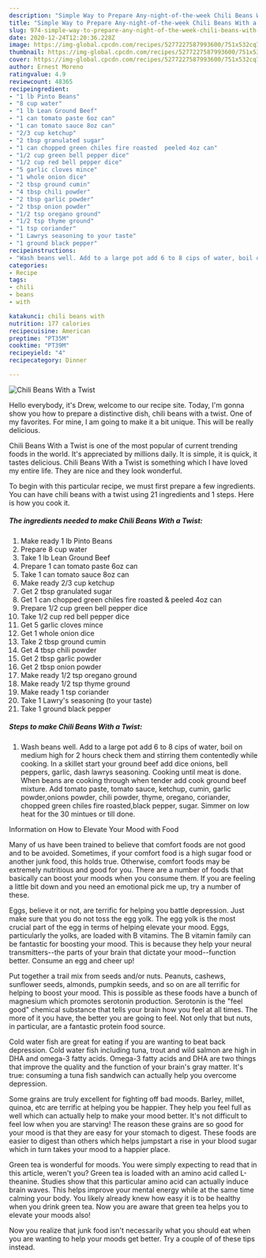 ```yaml
---
description: "Simple Way to Prepare Any-night-of-the-week Chili Beans With a Twist"
title: "Simple Way to Prepare Any-night-of-the-week Chili Beans With a Twist"
slug: 974-simple-way-to-prepare-any-night-of-the-week-chili-beans-with-a-twist
date: 2020-12-24T12:20:36.228Z
image: https://img-global.cpcdn.com/recipes/5277227587993600/751x532cq70/chili-beans-with-a-twist-recipe-main-photo.jpg
thumbnail: https://img-global.cpcdn.com/recipes/5277227587993600/751x532cq70/chili-beans-with-a-twist-recipe-main-photo.jpg
cover: https://img-global.cpcdn.com/recipes/5277227587993600/751x532cq70/chili-beans-with-a-twist-recipe-main-photo.jpg
author: Ernest Moreno
ratingvalue: 4.9
reviewcount: 48365
recipeingredient:
- "1 lb Pinto Beans"
- "8 cup water"
- "1 lb Lean Ground Beef"
- "1 can tomato paste 6oz can"
- "1 can tomato sauce 8oz can"
- "2/3 cup ketchup"
- "2 tbsp granulated sugar"
- "1 can chopped green chiles fire roasted  peeled 4oz can"
- "1/2 cup green bell pepper dice"
- "1/2 cup red bell pepper dice"
- "5 garlic cloves mince"
- "1 whole onion dice"
- "2 tbsp ground cumin"
- "4 tbsp chili powder"
- "2 tbsp garlic powder"
- "2 tbsp onion powder"
- "1/2 tsp oregano ground"
- "1/2 tsp thyme ground"
- "1 tsp coriander"
- "1 Lawrys seasoning to your taste"
- "1 ground black pepper"
recipeinstructions:
- "Wash beans well. Add to a large pot add 6 to 8 cips of water, boil on medium high for 2 hours check them and stirring them contentedly while cooking. In a skillet start your ground beef add dice onions, bell peppers, garlic, dash lawrys seasoning. Cooking until meat is done. When beans are cooking through when tender add cook ground beef mixture. Add tomato paste, tomato sauce, ketchup, cumin, garlic powder,onions powder, chili powder, thyme, oregano, coriander, chopped green chiles fire roasted,black pepper, sugar. Simmer on low heat for the 30 mintues or till done."
categories:
- Recipe
tags:
- chili
- beans
- with

katakunci: chili beans with 
nutrition: 177 calories
recipecuisine: American
preptime: "PT35M"
cooktime: "PT39M"
recipeyield: "4"
recipecategory: Dinner

---
```



![Chili Beans With a Twist](https://img-global.cpcdn.com/recipes/5277227587993600/751x532cq70/chili-beans-with-a-twist-recipe-main-photo.jpg)

Hello everybody, it's Drew, welcome to our recipe site. Today, I'm gonna show you how to prepare a distinctive dish, chili beans with a twist. One of my favorites. For mine, I am going to make it a bit unique. This will be really delicious.

Chili Beans With a Twist is one of the most popular of current trending foods in the world. It's appreciated by millions daily. It is simple, it is quick, it tastes delicious. Chili Beans With a Twist is something which I have loved my entire life. They are nice and they look wonderful.




To begin with this particular recipe, we must first prepare a few ingredients. You can have chili beans with a twist using 21 ingredients and 1 steps. Here is how you cook it.

<!--inarticleads1-->

##### The ingredients needed to make Chili Beans With a Twist:

1. Make ready 1 lb Pinto Beans
1. Prepare 8 cup water
1. Take 1 lb Lean Ground Beef
1. Prepare 1 can tomato paste 6oz can
1. Take 1 can tomato sauce 8oz can
1. Make ready 2/3 cup ketchup
1. Get 2 tbsp granulated sugar
1. Get 1 can chopped green chiles fire roasted &amp; peeled 4oz can
1. Prepare 1/2 cup green bell pepper dice
1. Take 1/2 cup red bell pepper dice
1. Get 5 garlic cloves mince
1. Get 1 whole onion dice
1. Take 2 tbsp ground cumin
1. Get 4 tbsp chili powder
1. Get 2 tbsp garlic powder
1. Get 2 tbsp onion powder
1. Make ready 1/2 tsp oregano ground
1. Make ready 1/2 tsp thyme ground
1. Make ready 1 tsp coriander
1. Take 1 Lawry&#39;s seasoning (to your taste)
1. Take 1 ground black pepper




<!--inarticleads2-->

##### Steps to make Chili Beans With a Twist:

1. Wash beans well. Add to a large pot add 6 to 8 cips of water, boil on medium high for 2 hours check them and stirring them contentedly while cooking. In a skillet start your ground beef add dice onions, bell peppers, garlic, dash lawrys seasoning. Cooking until meat is done. When beans are cooking through when tender add cook ground beef mixture. Add tomato paste, tomato sauce, ketchup, cumin, garlic powder,onions powder, chili powder, thyme, oregano, coriander, chopped green chiles fire roasted,black pepper, sugar. Simmer on low heat for the 30 mintues or till done.




Information on How to Elevate Your Mood with Food


Many of us have been trained to believe that comfort foods are not good and to be avoided. Sometimes, if your comfort food is a high sugar food or another junk food, this holds true. Otherwise, comfort foods may be extremely nutritious and good for you. There are a number of foods that basically can boost your moods when you consume them. If you are feeling a little bit down and you need an emotional pick me up, try a number of these.

Eggs, believe it or not, are terrific for helping you battle depression. Just make sure that you do not toss the egg yolk. The egg yolk is the most crucial part of the egg in terms of helping elevate your mood. Eggs, particularly the yolks, are loaded with B vitamins. The B vitamin family can be fantastic for boosting your mood. This is because they help your neural transmitters--the parts of your brain that dictate your mood--function better. Consume an egg and cheer up!

Put together a trail mix from seeds and/or nuts. Peanuts, cashews, sunflower seeds, almonds, pumpkin seeds, and so on are all terrific for helping to boost your mood. This is possible as these foods have a bunch of magnesium which promotes serotonin production. Serotonin is the "feel good" chemical substance that tells your brain how you feel at all times. The more of it you have, the better you are going to feel. Not only that but nuts, in particular, are a fantastic protein food source.

Cold water fish are great for eating if you are wanting to beat back depression. Cold water fish including tuna, trout and wild salmon are high in DHA and omega-3 fatty acids. Omega-3 fatty acids and DHA are two things that improve the quality and the function of your brain's gray matter. It's true: consuming a tuna fish sandwich can actually help you overcome depression. 

Some grains are truly excellent for fighting off bad moods. Barley, millet, quinoa, etc are terrific at helping you be happier. They help you feel full as well which can actually help to make your mood better. It's not difficult to feel low when you are starving! The reason these grains are so good for your mood is that they are easy for your stomach to digest. These foods are easier to digest than others which helps jumpstart a rise in your blood sugar which in turn takes your mood to a happier place.

Green tea is wonderful for moods. You were simply expecting to read that in this article, weren't you? Green tea is loaded with an amino acid called L-theanine. Studies show that this particular amino acid can actually induce brain waves. This helps improve your mental energy while at the same time calming your body. You likely already knew how easy it is to be healthy when you drink green tea. Now you are aware that green tea helps you to elevate your moods also!

Now you realize that junk food isn't necessarily what you should eat when you are wanting to help your moods get better. Try  a  couple of  of  these  tips  instead.


